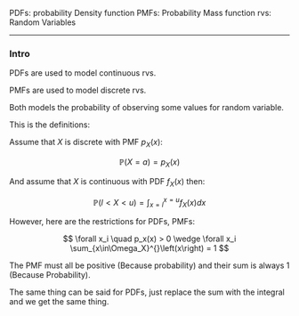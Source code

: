 PDFs: probability Density function 
PMFs: Probability Mass function
rvs: Random Variables

---
### **Intro**

PDFs are used to model continuous rvs. 

PMFs are used to model discrete rvs. 

Both models the probability of observing some values for random variable. 

This is the definitions: 

Assume that $X$ is discrete with PMF $p_X(x)$: 

$$
\mathbb{P}\left(X = a\right) = p_X(x)
$$

And assume that $X$ is continuous with PDF $f_X(x)$ then: 

$$
\mathbb{P}\left(l < X < u\right) = 
\int_{x = l}^{x = u} f_X(x) dx
$$

However, here are the restrictions for PDFs, PMFs: 

$$
\forall x_i \quad p_x(x) > 0 \wedge \forall x_i \sum_{x\in\Omega_X}^{}\left(x\right) = 1
$$

The PMF must all be positive (Because probability) and their sum is always 1 (Because Probability). 

The same thing can be said for PDFs, just replace the sum with the integral and we get the same thing. 

